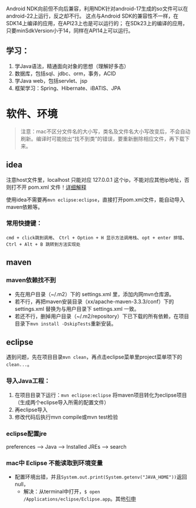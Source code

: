 


Android NDK向前但不向后兼容，利用NDK针对android-17生成的so文件可以在android-22上运行，反之却不行。
这点与Android SDK的兼容性不一样，在SDK14上编译的应用，在API23上也是可以运行的；
在SDk23上的编译的应用，只要minSdkVersion小于14，同样在API14上可以运行。

## 学习：
1. 学Java语法，精通面向对象的思想（理解好多态）
2. 数据库，包括sql、jdbc、orm，事务，ACID
3. 学Java web，包括servlet、jsp
4. 框架学习：Spring、Hibernate、iBATIS、JPA

# 软件、环境
> 注意：mac不区分文件名的大小写，类名及文件名大小写改变后，不会自动刷新。编译时可能抛出“找不到类”的错误，要重新删除相应文件，再下载下来。

## idea
注意host文件里，localhost 只能对应 127.0.0.1 这个ip，不能对应其他ip地址，否则打不开 pom.xml 文件！[详细解释](http://stackoverflow.com/questions/12701347/unable-to-import-maven-project-into-intellij-idea)

使用idea不需要再`mvn eclipse:eclipse`，直接打开pom.xml文件，能自动导入maven依赖等。

### 常用快捷键：
`cmd + click跳到调用`、 `Ctrl + Option + H 显示方法调用栈`、`opt + enter 排错`、
`Ctrl + Alt + B 跳转到方法实现处`

## maven
### maven依赖找不到
- 先在用户目录（~/.m2）下的 settings.xml 里，添加内网mvn仓库源。
- 若不行，再把maven安装目录（xx/apache-maven-3.3.3/conf）下的 settings.xml 替换为与用户目录下 settings.xml 一致。
- 若还不行，删掉用户目录（~/.m2/repository）下已下载的所有依赖，在项目目录下`mvn install -DskipTests`重新安装。


## eclipse
遇到问题，先在项目目录`mvn clean`，再点击eclipse菜单里project菜单项下的`clean...`。

### 导入Java工程：
1. 在项目目录下运行：`mvn eclipse:eclipse` 将maven项目转化为eclipse项目（生成两个eclipse导入所需的配置文件）
2. 再eclipse导入
3. 修改代码后执行mvn compile或mvn test检验


### eclipse配置jre
preferences --> Java --> Installed JREs --> search

### mac中 Eclipse 不能读取到环境变量
- 配置环境出错，并且`System.out.print(System.getenv("JAVA_HOME"))`返回null，
    - 解决：从terminal中打开，`$ open /Applications/eclipse/Eclipse.app`。其他[引申](http://stackoverflow.com/questions/603785/environment-variables-in-mac-os-x?lq=1)
